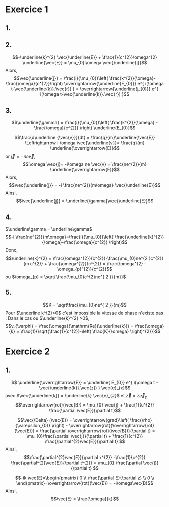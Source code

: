 # Exercice 1
## 1.


## 2.
$$-\underline{k}^{2} \vec{\underline{E}}  + \frac{1}{c^{2}}\omega^{2} \underline{\vec{E}} = \mu_{0}i\omega \vec{\underline{j}}$$
Alors, 
$$\vec{\underline{j}} = \frac{i}{\mu_{0}}\left( \frac{k^{2}}{\omega}- \frac{\omega}{c^{2}}\right) \overrightarrow{\underline{E_{0}}} e^{ i(\omega t-\vec{\underline{k}}.\vec{r}) } = \overrightarrow{\underline{j_{0}}} e^{ i(\omega t-\vec{\underline{k}}.\vec{r}) }$$

## 3.
$$\underline{\gamma} = \frac{i}{\mu_{0}}\left( \frac{k^{2}}{\omega} - \frac{\omega}{c^{2}} \right) \underline{E_{0}}$$

$$\frac{d\underline {\vec{v}}}{dt} = \frac{q}{m}\underline{\vec{E}} \Leftrightarrow i \omega \vec{\underline{v}}= \frac{q}{m} \underline{\overrightarrow{E}}$$
or $\vec{j} = -ne \vec{v}$, 
$$i\omega \vec{j}= -i\omega ne \vec{v} = \frac{ne^{2}}{m} \underline{\overrightarrow{E}}$$
Alors, 
$$\vec{\underline{j}} = -i \frac{ne^{2}}{m\omega} \vec{\underline{E}}$$
Ainsi, 
$$\vec{\underline{j}} = \underline{\gamma}\vec{\underline{E}}$$


## 4.
$\underline\gamma = \underline\gamma$
$$-i \frac{ne^{2}}{m\omega}=\frac{i}{\mu_{0}}\left( \frac{\underline{k}^{2}}{\omega}-\frac{\omega}{c^{2}} \right)$$
Donc, 
$$\underline{k}^{2} = \frac{\omega^{2}}{c^{2}}-\frac{\mu_{0}ne^{2 }c^{2}}{m c^{2}} + \frac{\omega^{2}}{c^{2}} = \frac{\omega^{2} - \omega_{p}^{2}}{c^{2}}$$
ou $\omega_{p} = \sqrt{\frac{\mu_{0}c^{2}ne^{ 2 }}{m}}$

## 5.
$$K = \sqrt\frac{\mu_{0}ne^{ 2 }}{m}$$
Pour $\underline k^{2}<0$ c'est impossible la vitesse de phase n'existe 
pas : 
Dans le cas ou $\underline{k}^{2} >0$, 
$$v_{\varphi} = \frac{\omega}{\mathrm{Re}(\underline{k})} = \frac{\omega}{k} = \frac{1}{\sqrt{\frac{1}{c^{2}}-\left( \frac{K}{\omega} \right)^{2}}}$$

# Exercice 2
## 1.
$$ \underline{\overrightarrow{E}} = \underline{ E_{0}} e^{ i(\omega t - \vec{\underline{k}}.\vec{z}) } \vec{e}_{x}$$
avec $\vec{\underline{k}} = \underline{k} \vec{e}_{z}$ et $\vec{z} = z \vec{e}_{z}$
$$\overrightarrow{rot}(\vec{B}) = \mu_{0} \vec{j} + \frac{1}{c^{2}} \frac{\partial \vec{E}}{\partial t}$$

$$\vec{\Delta} (\vec{E}) = \overrightarrow{grad}\left( \frac{\rho}{\varepsilon_{0}} \right) - \overrightarrow{rot}(\overrightarrow{rot}(\vec{E})) = \frac{\partial \overrightarrow{rot}(\vec{B})}{\partial t} = \mu_{0}\frac{\partial \vec{j}}{\partial t} + \frac{1}{c^{2}} \frac{\partial^{2}\vec{E}}{\partial t} $$
Ainsi, 
$$\frac{\partial^{2}\vec{E}}{\partial x^{2}}  -\frac{1}{c^{2}} \frac{\partial^{2}\vec{E}}{\partial t^{2}} = \mu_{0} \frac{\partial \vec{j}}{\partial t} $$

$$-ik \vec{E}=\begin{pmatrix}
0 \\
\frac{\partial E}{\partial z}  \\
0 \\
\end{pmatrix}=\overrightarrow{rot}(\vec{E}) = -i\omega\vec{B}$$
Ainsi, 
$$\vec{E} = \frac{\omega}{k}$$